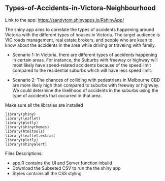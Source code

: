 ## Types-of-Accidents-in-Victora-Neighbourhood

Link to the app: https://sandytom.shinyapps.io/RshinyApp/

The shiny app aims to correlate the types of accidents happening around Victoria with the different types of houses in Victoria. The target audience is VIC roads management, real estate brokers, and people who are keen to know about the accidents in the area while driving or traveling with family. 

- Scenario 1:
In Victoria, there are different types of accidents happening in certain areas. For instance, the Suburbs with freeway or highway will most likely have speed-related accidents because of the speed limit compared to the residential suburbs which will have less speed limit.

- Scenario 2:
The chances of colliding with pedestrians in Melbourne CBD are more likely high than compared to suburbs with freeway or highway. We could determine the likelihood of accidents in the suburbs using the type of accidents that occurred in that area.


Make sure all the libraries are installed
```
library(shiny)
library(leaflet)
library(plotly)
library(shinythemes)
library(htmltools)
library(leaflet.extras)
library(plotly)
library(shinyalert)
```

Files Descriptions:

- app.R contains the UI and Server function inbulid 
- Download the Subseted CSV to run the the shiny app
- Styles contains all the CSS styling

